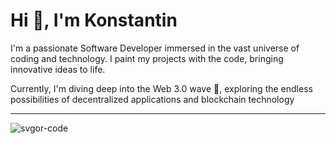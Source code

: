 <h1 align="left">Hi 👋, I'm Konstantin</h1>
<p align="left">
  I'm a passionate Software Developer immersed in the vast universe of coding
  and technology. I paint my projects with the code, bringing innovative ideas
  to life.
</p>

<p align="left">
  Currently, I'm diving deep into the Web 3.0 wave 🌊, exploring the endless
  possibilities of decentralized applications and blockchain technology
</p>

---

<p>
  <img
    align="center"
    src="https://github-readme-stats.vercel.app/api/top-langs?username=svgor-code&show_icons=true&locale=en&layout=compact"
    alt="svgor-code"
  />
</p>

